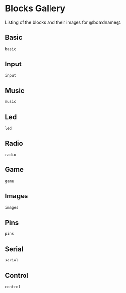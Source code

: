 # Blocks Gallery

Listing of the blocks and their images for @boardname@.

## Basic

```apis
basic
```

## Input

```apis
input
```

## Music

```apis
music
```

## Led

```apis
led
```

## Radio

```apis
radio
```

## Game

```apis
game
```

## Images

```apis
images
```

## Pins

```apis
pins
```

## Serial

```apis
serial
```

## Control

```apis
control
```